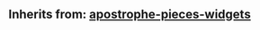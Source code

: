 ## Inherits from: [apostrophe-pieces-widgets](../apostrophe-pieces-widgets/browser-apostrophe-pieces-widgets.html)

